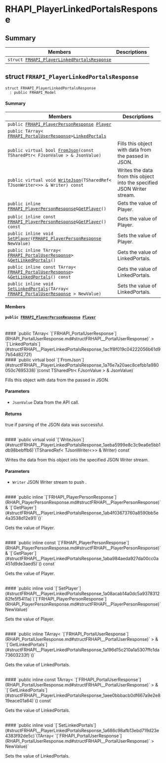 # RHAPI_PlayerLinkedPortalsResponse <a id="group__RHAPI__PlayerLinkedPortalsResponse"></a>

## Summary

 Members                        | Descriptions                                
--------------------------------|---------------------------------------------
`struct `[`FRHAPI_PlayerLinkedPortalsResponse`](#structFRHAPI__PlayerLinkedPortalsResponse) | 

## struct `FRHAPI_PlayerLinkedPortalsResponse` <a id="structFRHAPI__PlayerLinkedPortalsResponse"></a>

```
struct FRHAPI_PlayerLinkedPortalsResponse
  : public FRHAPI_Model
```

#### Summary

 Members                        | Descriptions                                
--------------------------------|---------------------------------------------
`public `[`FRHAPI_PlayerPersonResponse`](RHAPI_PlayerPersonResponse.md#structFRHAPI__PlayerPersonResponse)` `[`Player`](#structFRHAPI__PlayerLinkedPortalsResponse_1acac06fcdbf166e78fa8fe536a4c55708) | 
`public TArray< `[`FRHAPI_PortalUserResponse`](RHAPI_PortalUserResponse.md#structFRHAPI__PortalUserResponse)` > `[`LinkedPortals`](#structFRHAPI__PlayerLinkedPortalsResponse_1ac1f8f019c04222056b61d97b54d8272f) | 
`public virtual bool `[`FromJson`](#structFRHAPI__PlayerLinkedPortalsResponse_1a76e7a20aec8cefbb1a980050c7695338)`(const TSharedPtr< FJsonValue > & JsonValue)` | Fills this object with data from the passed in JSON.
`public virtual void `[`WriteJson`](#structFRHAPI__PlayerLinkedPortalsResponse_1aeba5999e8c3c9ea6e5bb1db98bebffb6)`(TSharedRef< TJsonWriter<>> & Writer) const` | Writes the data from this object into the specified JSON Writer stream.
`public inline `[`FRHAPI_PlayerPersonResponse`](RHAPI_PlayerPersonResponse.md#structFRHAPI__PlayerPersonResponse)` & `[`GetPlayer`](#structFRHAPI__PlayerLinkedPortalsResponse_1ab4f03673760a8590bb5e4a3538d12e91)`()` | Gets the value of Player.
`public inline const `[`FRHAPI_PlayerPersonResponse`](RHAPI_PlayerPersonResponse.md#structFRHAPI__PlayerPersonResponse)` & `[`GetPlayer`](#structFRHAPI__PlayerLinkedPortalsResponse_1aba984aeda927da00cc0a451d9de3aed5)`() const` | Gets the value of Player.
`public inline void `[`SetPlayer`](#structFRHAPI__PlayerLinkedPortalsResponse_1a08acab14a0dc5a937831282fe5f5411a)`(`[`FRHAPI_PlayerPersonResponse`](RHAPI_PlayerPersonResponse.md#structFRHAPI__PlayerPersonResponse)` NewValue)` | Sets the value of Player.
`public inline TArray< `[`FRHAPI_PortalUserResponse`](RHAPI_PortalUserResponse.md#structFRHAPI__PortalUserResponse)` > & `[`GetLinkedPortals`](#structFRHAPI__PlayerLinkedPortalsResponse_1a196d15c210a1a5307ffc1da73603233f)`()` | Gets the value of LinkedPortals.
`public inline const TArray< `[`FRHAPI_PortalUserResponse`](RHAPI_PortalUserResponse.md#structFRHAPI__PortalUserResponse)` > & `[`GetLinkedPortals`](#structFRHAPI__PlayerLinkedPortalsResponse_1aee0bbbacb0df667a9e2e819eace01a64)`() const` | Gets the value of LinkedPortals.
`public inline void `[`SetLinkedPortals`](#structFRHAPI__PlayerLinkedPortalsResponse_1a686c98afb13ebd719d23e4383f92de5c)`(TArray< `[`FRHAPI_PortalUserResponse`](RHAPI_PortalUserResponse.md#structFRHAPI__PortalUserResponse)` > NewValue)` | Sets the value of LinkedPortals.

#### Members

#### `public `[`FRHAPI_PlayerPersonResponse`](RHAPI_PlayerPersonResponse.md#structFRHAPI__PlayerPersonResponse)` `[`Player`](#structFRHAPI__PlayerLinkedPortalsResponse_1acac06fcdbf166e78fa8fe536a4c55708) <a id="structFRHAPI__PlayerLinkedPortalsResponse_1acac06fcdbf166e78fa8fe536a4c55708"></a>

<br>
#### `public TArray< `[`FRHAPI_PortalUserResponse`](RHAPI_PortalUserResponse.md#structFRHAPI__PortalUserResponse)` > `[`LinkedPortals`](#structFRHAPI__PlayerLinkedPortalsResponse_1ac1f8f019c04222056b61d97b54d8272f) <a id="structFRHAPI__PlayerLinkedPortalsResponse_1ac1f8f019c04222056b61d97b54d8272f"></a>

<br>
#### `public virtual bool `[`FromJson`](#structFRHAPI__PlayerLinkedPortalsResponse_1a76e7a20aec8cefbb1a980050c7695338)`(const TSharedPtr< FJsonValue > & JsonValue)` <a id="structFRHAPI__PlayerLinkedPortalsResponse_1a76e7a20aec8cefbb1a980050c7695338"></a>

Fills this object with data from the passed in JSON.

#### Parameters
* `JsonValue` Data from the API call.

#### Returns
true if parsing of the JSON data was successful.

<br>
#### `public virtual void `[`WriteJson`](#structFRHAPI__PlayerLinkedPortalsResponse_1aeba5999e8c3c9ea6e5bb1db98bebffb6)`(TSharedRef< TJsonWriter<>> & Writer) const` <a id="structFRHAPI__PlayerLinkedPortalsResponse_1aeba5999e8c3c9ea6e5bb1db98bebffb6"></a>

Writes the data from this object into the specified JSON Writer stream.

#### Parameters
* `Writer` JSON Writer stream to push .

<br>
#### `public inline `[`FRHAPI_PlayerPersonResponse`](RHAPI_PlayerPersonResponse.md#structFRHAPI__PlayerPersonResponse)` & `[`GetPlayer`](#structFRHAPI__PlayerLinkedPortalsResponse_1ab4f03673760a8590bb5e4a3538d12e91)`()` <a id="structFRHAPI__PlayerLinkedPortalsResponse_1ab4f03673760a8590bb5e4a3538d12e91"></a>

Gets the value of Player.

<br>
#### `public inline const `[`FRHAPI_PlayerPersonResponse`](RHAPI_PlayerPersonResponse.md#structFRHAPI__PlayerPersonResponse)` & `[`GetPlayer`](#structFRHAPI__PlayerLinkedPortalsResponse_1aba984aeda927da00cc0a451d9de3aed5)`() const` <a id="structFRHAPI__PlayerLinkedPortalsResponse_1aba984aeda927da00cc0a451d9de3aed5"></a>

Gets the value of Player.

<br>
#### `public inline void `[`SetPlayer`](#structFRHAPI__PlayerLinkedPortalsResponse_1a08acab14a0dc5a937831282fe5f5411a)`(`[`FRHAPI_PlayerPersonResponse`](RHAPI_PlayerPersonResponse.md#structFRHAPI__PlayerPersonResponse)` NewValue)` <a id="structFRHAPI__PlayerLinkedPortalsResponse_1a08acab14a0dc5a937831282fe5f5411a"></a>

Sets the value of Player.

<br>
#### `public inline TArray< `[`FRHAPI_PortalUserResponse`](RHAPI_PortalUserResponse.md#structFRHAPI__PortalUserResponse)` > & `[`GetLinkedPortals`](#structFRHAPI__PlayerLinkedPortalsResponse_1a196d15c210a1a5307ffc1da73603233f)`()` <a id="structFRHAPI__PlayerLinkedPortalsResponse_1a196d15c210a1a5307ffc1da73603233f"></a>

Gets the value of LinkedPortals.

<br>
#### `public inline const TArray< `[`FRHAPI_PortalUserResponse`](RHAPI_PortalUserResponse.md#structFRHAPI__PortalUserResponse)` > & `[`GetLinkedPortals`](#structFRHAPI__PlayerLinkedPortalsResponse_1aee0bbbacb0df667a9e2e819eace01a64)`() const` <a id="structFRHAPI__PlayerLinkedPortalsResponse_1aee0bbbacb0df667a9e2e819eace01a64"></a>

Gets the value of LinkedPortals.

<br>
#### `public inline void `[`SetLinkedPortals`](#structFRHAPI__PlayerLinkedPortalsResponse_1a686c98afb13ebd719d23e4383f92de5c)`(TArray< `[`FRHAPI_PortalUserResponse`](RHAPI_PortalUserResponse.md#structFRHAPI__PortalUserResponse)` > NewValue)` <a id="structFRHAPI__PlayerLinkedPortalsResponse_1a686c98afb13ebd719d23e4383f92de5c"></a>

Sets the value of LinkedPortals.

<br>
